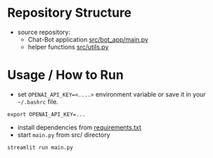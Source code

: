 # Repository Structure
- source repository:
  - Chat-Bot application [src/bot_app/main.py](src%2Fbot_app%2Fmain.py)
  - helper functions [src/utils.py](src%2Futils.py)

# Usage / How to Run
- set `OPENAI_API_KEY=<....>` environment variable or save it in your `~/.bashrc` file.
```shell
export OPENAI_API_KEY=...
```
- install dependencies from [requirements.txt](%2Frequirements.txt)
- start `main.py` from src/ directory
```shell
streamlit run main.py
```
